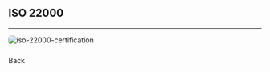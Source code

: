 ## ISO 22000
---
<style>
.imgcontainer{
  width: 100%;
  display: flex;
  align-items: center;
  padding-bottom: 10px;
}
.image {
  /* object-fit: cover; */
  max-width: 100%;
  height: auto;
  margin: 80px;
  border-radius: 5px;
  padding: 0;
}
@media (max-width: 981px) {
    .image {
        margin: 0;
    }
}
</style>
<div class="imgcontainer">
    <img class="image" alt='iso-22000-certification' src="/images/iso22000.webp"/>
</div>

<a class="backbtn" href="/food-safe-packaging">Back</a>

<style>
.backbtn{
  direction: rtl;
  display: inline-block;
  text-decoration: none;
  border-radius: 5px;
  margin: 0!important;
  text-align: center;
}
</style>